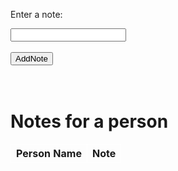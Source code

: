 <style>
    .tablelines table, .tablelines td, .tablelines th {
    border: 1px solid white;
    }
</style>


<html>
<body>
<p>Enter a note:</p>
    <input type="text" id="note">
    <br>
    <br>
    <button onclick="addnote()">AddNote</button>
    <br>
    <br>
<div id="note"></div>
<div id="noteSuccess"></div>
<!--hvghghhj ---->

<!-- Include the JavaScript file -->
<script src="note.js"></script>
</body>
</html>

<br>

<h1>Notes for a person</h1>

<table class="tablelines">
    <tr>
        <th>Person Name</th>
             <th>Note</th>
    </tr>
<tbody id="noteTable">

</tbody>
    
</table> 


<script>

    //get user info based on cookie
    //var usrSettingsUrl = "http://localhost:8085/api/person/findEmail"; 
    var usrSettingsUrl = "https://crimebusters.tk/api/person/findEmail";

    var usrSettingsOptions = {
        method: 'GET', 
        mode: 'cors', 
        cache: 'default', 
        credentials: 'include', 
        headers: {
        'Content-Type': 'application/json',
        },
    };

    fetch(usrSettingsUrl, usrSettingsOptions)
        .then(response => {
        //error message
        if (response.status !== 200) {
            const errorMsg = 'Database response error: ' + response.status;
            console.log(errorMsg);
            //HTML error output
            return;
        }

        //show user info if success
        response.json().then(data => {
            console.log(data);
            var id = data.id;

            //get note for the person 
           var getNoteURL = "http://localhost:8085/api/person/getnote";
           //  var getNoteURL = "https://crimebusters.tk/api/person/getnote";
            

            var getNoteOptions = {
                method: 'GET', 
                mode: 'cors', 
                cache: 'default', 
                credentials: 'include', 
                headers: {
                'Content-Type': 'application/json',
                },
            };
                
            fetch(getNoteURL, getNoteOptions)
            .then(response => {
                //error
                if (!response.ok) {
                    const errorMsg = 'Login error: ' + response.status;
                    console.log(errorMsg);
                    return;
                }
                
                response.json().then(data => {
                    console.log("out row");
                    console.log(data);

                
                for (const row of data) {
                    console.log("in row");
                    console.log(row);
                   // if (id == row.userId) {
                    // make "tr element" for each "row of data"
                      const tr = document.createElement("tr");
                      
                      // td for joke cell
                      const personName = document.createElement("td");
                      personName.innerHTML = row.Email;  // add fetched data to innerHTML

                       // td for joke cell
                      const noteText = document.createElement("td");
                      noteText.innerHTML = row.Text;  // add fetched data to innerHTML
          
                                            
                      // this builds ALL td's (cells) into tr (row) element
                      tr.appendChild(personName);
                      //tr.appendChild(plaintext);
                      tr.appendChild(noteText);
          
                      // this adds all the tr (row) work above to the HTML "result" container
                      document.getElementById("noteTable").appendChild(tr);
                    //}                 
                    }               

                })
                
                })
            })
        }) 

</script>